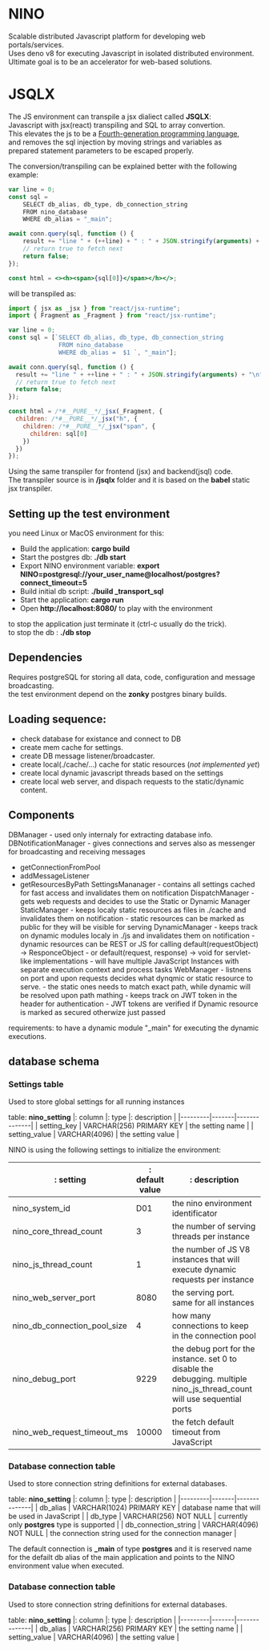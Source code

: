 # NINO

Scalable distributed Javascript platform for developing web portals/services.  
Uses deno v8 for executing Javascript in isolated distributed environment.  
Ultimate goal is to be an accelerator for web-based solutions.

# JSQLX
The JS environment can transpile a jsx dialiect called **JSQLX**:  
Javascript with jsx(react) transpiling and SQL to array convertion.  
This elevates the js to be a [Fourth-generation programming language](https://en.wikipedia.org/wiki/Fourth-generation_programming_language),  
and removes the sql injection by moving strings and variables as  
prepared statement parameters to be escaped properly.

The conversion/transpiling can be explained better with the following example:

```jsx
var line = 0;
const sql =
    SELECT db_alias, db_type, db_connection_string
    FROM nino_database 
    WHERE db_alias = "_main";

await conn.query(sql, function () {
    result += "line " + (++line) + " : " + JSON.stringify(arguments) + "\n";
    // return true to fetch next
    return false;
});

const html = <><h><span>{sql[0]}</span></h></>;
```

will be transpiled as:
```js 
import { jsx as _jsx } from "react/jsx-runtime";
import { Fragment as _Fragment } from "react/jsx-runtime";

var line = 0;
const sql = [`SELECT db_alias, db_type, db_connection_string
              FROM nino_database 
              WHERE db_alias =  $1 `, "_main"];

await conn.query(sql, function () {
  result += "line " + ++line + " : " + JSON.stringify(arguments) + "\n";
  // return true to fetch next
  return false;
});

const html = /*#__PURE__*/_jsx(_Fragment, {
  children: /*#__PURE__*/_jsx("h", {
    children: /*#__PURE__*/_jsx("span", {
      children: sql[0]
    })
  })
});
```

Using the same transpiler for frontend (jsx) and backend(jsql) code.  
The transpiler source is in **/jsqlx** folder and it is based on the **babel** static jsx transpiler.


## Setting up the test environment

you need Linux or MacOS environment for this:

- Build the application: **cargo build**  
- Start the postgres db:  **./db start**  
- Export NINO environment variable: **export NINO=postgresql://your_user_name@localhost/postgres?connect_timeout=5**  
- Build initial db script: **./build _transport_sql**  
- Start the application: **cargo run**  
- Open **http://localhost:8080/** to play with the environment

to stop the application just terminate it (ctrl-c usually do the trick).  
to stop the db : **./db stop**  


## Dependencies
Requires postgreSQL for storing all data, code, configuration and message broadcasting.  
the test environment depend on the **zonky** postgres binary builds.


## Loading sequence:

- check database for existance and connect to DB
- create mem cache for settings. 
- create DB message listener/broadcaster.
- create local(./cache/...) cache for static resources (*not implemented yet*)
- create local dynamic javascript threads based on the settings
- create local web server, and dispach requests to the static/dynamic content.


## Components

DBManager - used only internaly for extracting database info.
DBNotificationManager - gives connections and serves also as messenger for broadcasting and receiving messages
  - getConnectionFromPool
  - addMessageListener
  - getResourcesByPath
SettingsMananager - contains all settings cached for fast access and invalidates them on notification
DispatchManager - gets web requests and decides to use the Static or Dynamic Manager
StaticManager - keeps localy static resources as files in ./cache and invalidates them on notification
              - static resources can be marked as public for they will be visible for serving
DynamicManager - keeps track on dynamic modules localy in ./js  and invalidates them on notification
               - dynamic resources can be REST or JS for calling default(requestObject) -> ResponceObject
               - or default(request, response) -> void for servlet-like implementations
               - will have multiple JavaScript Instances with separate execution context and process tasks
WebManager - listnens on port and upon requests decides what dynqmic or static resource to serve.
               - the static ones needs to match exact path, while dynamic will be resolved upon path mathing
               - keeps track on JWT token in the header for authentication
               - JWT tokens are verified if Dynamic resource is marked as secured otherwize just passed

requirements:
to have a dynamic module "_main" for executing the dynamic executions.


## database schema

### Settings table
Used to store global settings for all running instances
  
table: **nino_setting**
|: column |: type |: description |
|---------|-------|--------------|
| setting_key   | VARCHAR(256) PRIMARY KEY | the setting name  |
| setting_value | VARCHAR(4096)            | the setting value |
  
NINO is using the following settings to initialize the environment:  

|: setting |: default value |: description |
|---------|-------|--------------|
| nino_system_id | D01 | the nino environment identificator    |
| nino_core_thread_count | 3 |  the number of serving threads per instance   |
| nino_js_thread_count | 1 |  the number of JS V8 instances that will execute dynamic requests per instance    |
| nino_web_server_port | 8080 |  the serving port. same for all instances   |
| nino_db_connection_pool_size | 4 |  how many connections to keep in the connection pool   |
| nino_debug_port | 9229 |  the debug port for the instance. set 0 to disable the debugging. multiple  nino_js_thread_count will use sequential ports   |
| nino_web_request_timeout_ms | 10000 | the fetch default timeout from JavaScript    |



### Database connection table
Used to store connection string definitions for external databases.  
  
table: **nino_setting**
|: column |: type |: description |
|---------|-------|--------------|
| db_alias | VARCHAR(1024) PRIMARY KEY | database name that will be used in JavaScript   |
| db_type | VARCHAR(256) NOT NULL | currently only **postgres** type is supported   |
| db_connection_string | VARCHAR(4096) NOT NULL | the connection string used for the connection manager   |

The default connection is **_main** of type **postgres** and it is reserved name for the defailt db alias of the main application and points to the NINO environment value when executed.  
  

### Database connection table
Used to store connection string definitions for external databases.  
  
table: **nino_setting**
|: column |: type |: description |
|---------|-------|--------------|
| db_alias   | VARCHAR(256) PRIMARY KEY | the setting name  |
| setting_value | VARCHAR(4096)            | the setting value |



